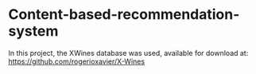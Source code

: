 # Content-based-recommendation-system

In this project, the XWines database was used, available for download at: https://github.com/rogerioxavier/X-Wines